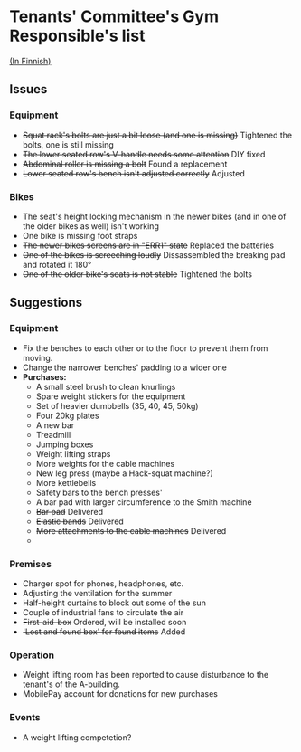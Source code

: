 # Tenants' Committee's Gym Responsible's list
[(In Finnish)](README-FI.md)

## Issues

### Equipment
- ~~Squat rack's bolts are just a bit loose (and one is missing)~~ Tightened the bolts, one is still missing
- ~~The lower seated row's V-handle needs some attention~~ DIY fixed
- ~~Abdominal roller is missing a bolt~~ Found a replacement
- ~~Lower seated row's bench isn't adjusted correctly~~ Adjusted

### Bikes
- The seat's height locking mechanism in the newer bikes (and in one of the older bikes as well) isn't working
- One bike is missing foot straps
- ~~The newer bikes screens are in "ERR1" state~~ Replaced the batteries
- ~~One of the bikes is screeching loudly~~ Dissassembled the breaking pad and rotated it 180°
- ~~One of the older bike's seats is not stable~~ Tightened the bolts

## Suggestions

### Equipment
- Fix the benches to each other or to the floor to prevent them from moving.
- Change the narrower benches' padding to a wider one
- **Purchases:**
  - A small steel brush to clean knurlings
  - Spare weight stickers for the equipment
  - Set of heavier dumbbells (35, 40, 45, 50kg)
  - Four 20kg plates
  - A new bar
  - Treadmill
  - Jumping boxes
  - Weight lifting straps
  - More weights for the cable machines
  - New leg press (maybe a Hack-squat machine?)
  - More kettlebells
  - Safety bars to the bench presses'
  - A bar pad with larger circumference to the Smith machine
  - ~~Bar pad~~ Delivered 
  - ~~Elastic bands~~ Delivered
  - ~~More attachments to the cable machines~~ Delivered
  - 

### Premises

- Charger spot for phones, headphones, etc.
- Adjusting the ventilation for the summer
- Half-height curtains to block out some of the sun
- Couple of industrial fans to circulate the air
- ~~First-aid-box~~ Ordered, will be installed soon
- ~~'Lost and found box' for found items~~ Added

### Operation
- Weight lifting room has been reported to cause disturbance to the tenant's of the A-building.
- MobilePay account for donations for new purchases

### Events
- A weight lifting competetion? 
